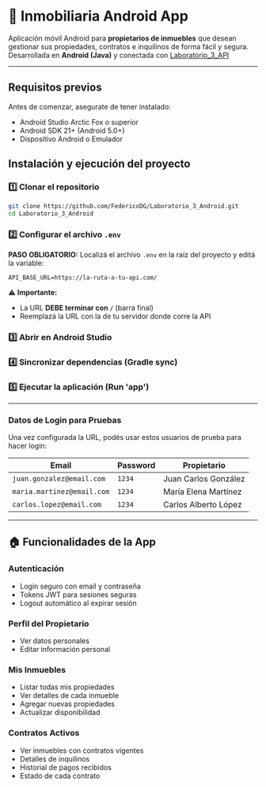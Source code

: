 # 📱 Inmobiliaria Android App

Aplicación móvil Android para **propietarios de inmuebles** que desean gestionar sus propiedades, contratos e inquilinos de forma fácil y segura.
Desarrollada en **Android (Java)** y conectada con [Laboratorio_3_API](https://github.com/FedericoDG/Laboratorio_3_API)

---

## Requisitos previos

Antes de comenzar, asegurate de tener instalado:

- Android Studio Arctic Fox o superior
- Android SDK 21+ (Android 5.0+)
- Dispositivo Android o Emulador

## Instalación y ejecución del proyecto

### 1️⃣ Clonar el repositorio

```bash
git clone https://github.com/FedericoDG/Laboratorio_3_Android.git
cd Laboratorio_3_Android
```

### 2️⃣ Configurar el archivo `.env`

**PASO OBLIGATORIO:** Localizá el archivo `.env` en la raíz del proyecto y editá la variable:

```env
API_BASE_URL=https://la-ruta-a-tu-api.com/
```

⚠️ **Importante:**

- La URL **DEBE terminar con `/`** (barra final)
- Reemplazá la URL con la de tu servidor donde corre la API

### 3️⃣ Abrir en Android Studio

### 4️⃣ Sincronizar dependencias (Gradle sync)

### 5️⃣ Ejecutar la aplicación (Run 'app')

---

### Datos de Login para Pruebas

Una vez configurada la URL, podés usar estos usuarios de prueba para hacer login:

| Email                      | Password | Propietario          |
| -------------------------- | -------- | -------------------- |
| `juan.gonzalez@email.com`  | `1234`   | Juan Carlos González |
| `maria.martinez@email.com` | `1234`   | María Elena Martínez |
| `carlos.lopez@email.com`   | `1234`   | Carlos Alberto López |

---

## 🏠 Funcionalidades de la App

### Autenticación

- Login seguro con email y contraseña
- Tokens JWT para sesiones seguras
- Logout automático al expirar sesión

### Perfil del Propietario

- Ver datos personales
- Editar información personal

### Mis Inmuebles

- Listar todas mis propiedades
- Ver detalles de cada inmueble
- Agregar nuevas propiedades
- Actualizar disponibilidad

### Contratos Activos

- Ver inmuebles con contratos vigentes
- Detalles de inquilinos
- Historial de pagos recibidos
- Estado de cada contrato

